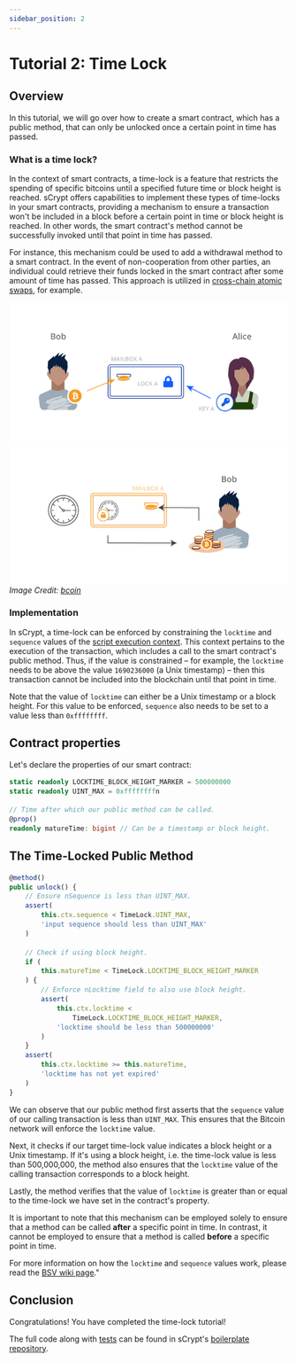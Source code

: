 ```yaml
---
sidebar_position: 2
---
```


# Tutorial 2: Time Lock

## Overview

In this tutorial, we will go over how to create a smart contract, which has a public method, that can only be unlocked once a certain point in time has passed.

### What is a time lock?

In the context of smart contracts, a time-lock is a feature that restricts the spending of specific bitcoins until a specified future time or block height is reached. sCrypt offers capabilities to implement these types of time-locks in your smart contracts, providing a mechanism to ensure a transaction won't be included in a block before a certain point in time or block height is reached. In other words, the smart contract's method cannot be successfully invoked until that point in time has passed.

For instance, this mechanism could be used to add a withdrawal method to a smart contract. In the event of non-cooperation from other parties, an individual could retrieve their funds locked in the smart contract after some amount of time has passed. This approach is utilized in [cross-chain atomic swaps](https://xiaohuiliu.medium.com/cross-chain-atomic-swaps-f13e874fcaa7), for example.

![](../../static/img/swap1.png)
![](../../static/img/swap2.png)
*Image Credit: [bcoin](https://bcoin.io/guides/swaps.html)*

### Implementation

In sCrypt, a time-lock can be enforced by constraining the `locktime` and `sequence` values of the [script execution context](../how-to-write-a-contract/scriptcontext). This context pertains to the execution of the transaction, which includes a call to the smart contract's public method. Thus, if the value is constrained – for example, the `locktime` needs to be above the value `1690236000` (a Unix timestamp) – then this transaction cannot be included into the blockchain until that point in time.

Note that the value of `locktime` can either be a Unix timestamp or a block height. For this value to be enforced, `sequence` also needs to be set to a value less than `0xffffffff`.

## Contract properties

Let's declare the properties of our smart contract:

```ts
static readonly LOCKTIME_BLOCK_HEIGHT_MARKER = 500000000
static readonly UINT_MAX = 0xffffffffn

// Time after which our public method can be called.
@prop()
readonly matureTime: bigint // Can be a timestamp or block height.
```

## The Time-Locked Public Method

```ts
@method()
public unlock() {
    // Ensure nSequence is less than UINT_MAX.
    assert(
        this.ctx.sequence < TimeLock.UINT_MAX,
        'input sequence should less than UINT_MAX'
    )

    // Check if using block height.
    if (
        this.matureTime < TimeLock.LOCKTIME_BLOCK_HEIGHT_MARKER
    ) {
        // Enforce nLocktime field to also use block height.
        assert(
            this.ctx.locktime <
                TimeLock.LOCKTIME_BLOCK_HEIGHT_MARKER,
            'locktime should be less than 500000000'
        )
    }
    assert(
        this.ctx.locktime >= this.matureTime,
        'locktime has not yet expired'
    )
}
```

We can observe that our public method first asserts that the `sequence` value of our calling transaction is less than `UINT_MAX`. This ensures that the Bitcoin network will enforce the `locktime` value.

Next, it checks if our target time-lock value indicates a block height or a Unix timestamp. If it's using a block height, i.e. the time-lock value is less than 500,000,000, the method also ensures that the `locktime` value of the calling transaction corresponds to a block height.

Lastly, the method verifies that the value of `locktime` is greater than or equal to the time-lock we have set in the contract's property.

It is important to note that this mechanism can be employed solely to ensure that a method can be called **after** a specific point in time. In contrast, it cannot be employed to ensure that a method is called **before** a specific point in time. 

For more information on how the `locktime` and `sequence` values work, please read the [BSV wiki page](https://wiki.bitcoinsv.io/index.php/NLocktime_and_nSequence)."

## Conclusion

Congratulations! You have completed the time-lock tutorial!

The full code along with [tests](https://github.com/sCrypt-Inc/boilerplate/blob/master/tests/local/timeLock.test.ts) can be found in sCrypt's [boilerplate repository](https://github.com/sCrypt-Inc/boilerplate/blob/master/src/contracts/timeLock.ts).

